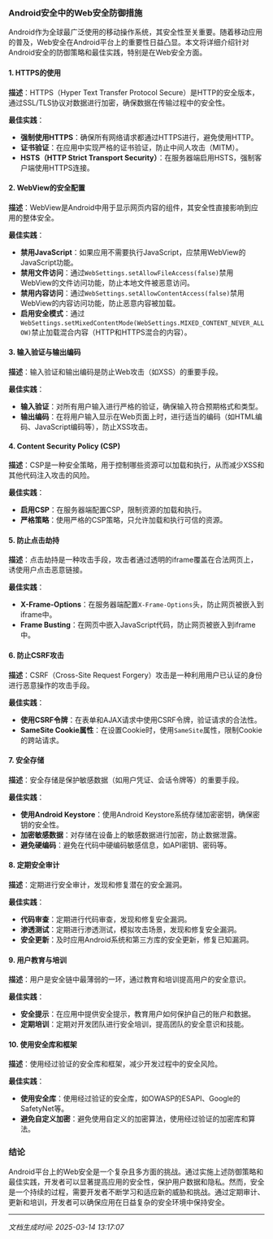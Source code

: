 ### Android安全中的Web安全防御措施

Android作为全球最广泛使用的移动操作系统，其安全性至关重要。随着移动应用的普及，Web安全在Android平台上的重要性日益凸显。本文将详细介绍针对Android安全的防御策略和最佳实践，特别是在Web安全方面。

#### 1. **HTTPS的使用**

**描述**：HTTPS（Hyper Text Transfer Protocol Secure）是HTTP的安全版本，通过SSL/TLS协议对数据进行加密，确保数据在传输过程中的安全性。

**最佳实践**：
- **强制使用HTTPS**：确保所有网络请求都通过HTTPS进行，避免使用HTTP。
- **证书验证**：在应用中实现严格的证书验证，防止中间人攻击（MITM）。
- **HSTS（HTTP Strict Transport Security）**：在服务器端启用HSTS，强制客户端使用HTTPS连接。

#### 2. **WebView的安全配置**

**描述**：WebView是Android中用于显示网页内容的组件，其安全性直接影响到应用的整体安全。

**最佳实践**：
- **禁用JavaScript**：如果应用不需要执行JavaScript，应禁用WebView的JavaScript功能。
- **禁用文件访问**：通过`WebSettings.setAllowFileAccess(false)`禁用WebView的文件访问功能，防止本地文件被恶意访问。
- **禁用内容访问**：通过`WebSettings.setAllowContentAccess(false)`禁用WebView的内容访问功能，防止恶意内容被加载。
- **启用安全模式**：通过`WebSettings.setMixedContentMode(WebSettings.MIXED_CONTENT_NEVER_ALLOW)`禁止加载混合内容（HTTP和HTTPS混合的内容）。

#### 3. **输入验证与输出编码**

**描述**：输入验证和输出编码是防止Web攻击（如XSS）的重要手段。

**最佳实践**：
- **输入验证**：对所有用户输入进行严格的验证，确保输入符合预期格式和类型。
- **输出编码**：在将用户输入显示在Web页面上时，进行适当的编码（如HTML编码、JavaScript编码等），防止XSS攻击。

#### 4. **Content Security Policy (CSP)**

**描述**：CSP是一种安全策略，用于控制哪些资源可以加载和执行，从而减少XSS和其他代码注入攻击的风险。

**最佳实践**：
- **启用CSP**：在服务器端配置CSP，限制资源的加载和执行。
- **严格策略**：使用严格的CSP策略，只允许加载和执行可信的资源。

#### 5. **防止点击劫持**

**描述**：点击劫持是一种攻击手段，攻击者通过透明的iframe覆盖在合法网页上，诱使用户点击恶意链接。

**最佳实践**：
- **X-Frame-Options**：在服务器端配置`X-Frame-Options`头，防止网页被嵌入到iframe中。
- **Frame Busting**：在网页中嵌入JavaScript代码，防止网页被嵌入到iframe中。

#### 6. **防止CSRF攻击**

**描述**：CSRF（Cross-Site Request Forgery）攻击是一种利用用户已认证的身份进行恶意操作的攻击手段。

**最佳实践**：
- **使用CSRF令牌**：在表单和AJAX请求中使用CSRF令牌，验证请求的合法性。
- **SameSite Cookie属性**：在设置Cookie时，使用`SameSite`属性，限制Cookie的跨站请求。

#### 7. **安全存储**

**描述**：安全存储是保护敏感数据（如用户凭证、会话令牌等）的重要手段。

**最佳实践**：
- **使用Android Keystore**：使用Android Keystore系统存储加密密钥，确保密钥的安全性。
- **加密敏感数据**：对存储在设备上的敏感数据进行加密，防止数据泄露。
- **避免硬编码**：避免在代码中硬编码敏感信息，如API密钥、密码等。

#### 8. **定期安全审计**

**描述**：定期进行安全审计，发现和修复潜在的安全漏洞。

**最佳实践**：
- **代码审查**：定期进行代码审查，发现和修复安全漏洞。
- **渗透测试**：定期进行渗透测试，模拟攻击场景，发现和修复安全漏洞。
- **安全更新**：及时应用Android系统和第三方库的安全更新，修复已知漏洞。

#### 9. **用户教育与培训**

**描述**：用户是安全链中最薄弱的一环，通过教育和培训提高用户的安全意识。

**最佳实践**：
- **安全提示**：在应用中提供安全提示，教育用户如何保护自己的账户和数据。
- **定期培训**：定期对开发团队进行安全培训，提高团队的安全意识和技能。

#### 10. **使用安全库和框架**

**描述**：使用经过验证的安全库和框架，减少开发过程中的安全风险。

**最佳实践**：
- **使用安全库**：使用经过验证的安全库，如OWASP的ESAPI、Google的SafetyNet等。
- **避免自定义加密**：避免使用自定义的加密算法，使用经过验证的加密库和算法。

### 结论

Android平台上的Web安全是一个复杂且多方面的挑战。通过实施上述防御策略和最佳实践，开发者可以显著提高应用的安全性，保护用户数据和隐私。然而，安全是一个持续的过程，需要开发者不断学习和适应新的威胁和挑战。通过定期审计、更新和培训，开发者可以确保应用在日益复杂的安全环境中保持安全。

---

*文档生成时间: 2025-03-14 13:17:07*



